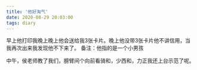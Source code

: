 ```yaml
---
title: '他好淘气'
date: 2020-08-29 20:03:00
tags: diary
---
```

早上他打印我晚上晚上他会送给我3张卡片。晚上他没带3张卡片他不讲信用，当我再次出来我发现他不下来了。
备注：他指的是一个小男孩


中午，侯老师教了我们，膀臂间个向前看骑和，少西和，力正我还上台示范了呢。
